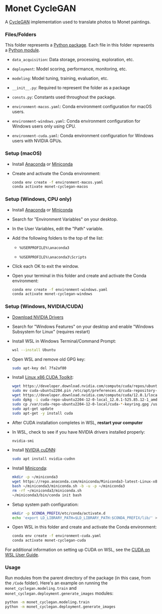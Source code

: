 # Monet CycleGAN

A [CycleGAN](https://junyanz.github.io/CycleGAN/) implementation used to translate photos to Monet paintings. 

### Files/Folders

This folder represents a [Python package](https://docs.python.org/3/tutorial/modules.html#packages).
Each file in this folder represents a [Python module](https://docs.python.org/3/tutorial/modules.html).

- `data_acquisition`: Data storage, processing, exploration, etc.

- `deployment`: Model scoring, performance, monitoring, etc.

- `modeling`: Model tuning, training, evaluation, etc.

- `__init__.py`: Required to represent the folder as a package

- `consts.py`: Constants used throughout the package.

- `environment-macos.yaml`: Conda environment configuration for macOS users.

- `environment-windows.yaml`: Conda environment configuration for Windows users only using CPU.

- `environment-cuda.yaml`: Conda environment configuration for Windows users with NVIDIA GPUs.

### Setup (macOS)

- Install [Anaconda](https://www.anaconda.com/) or [Miniconda](https://docs.conda.io/en/latest/miniconda.html)

- Create and activate the Conda environment:

  ```sh
  conda env create -f environment-macos.yaml
  conda activate monet-cyclegan-macos
  ```

### Setup (Windows, CPU only)

- Install [Anaconda](https://www.anaconda.com/) or [Miniconda](https://docs.conda.io/en/latest/miniconda.html)

- Search for "Environment Variables" on your desktop.

- In the User Variables, edit the "Path" variable.

- Add the following folders to the top of the list:

  - `%USERPROFILE%\anaconda3`

  - `%USERPROFILE%\anaconda3\Scripts`

- Click each OK to exit the window. 

- Open your terminal in this folder and create and activate the Conda environment:

  ```sh
  conda env create -f environment-windows.yaml
  conda activate monet-cyclegan-windows
  ```

### Setup (Windows, NVIDIA/CUDA)

- [Download NVIDIA Drivers](https://www.nvidia.com/Download/index.aspx)

- Search for "Windows Features" on your desktop and enable "Windows Subsystem for Linux" (requires restart)

- Install WSL in Windows Terminal/Command Prompt:

  ```sh
  wsl --install Ubuntu
  ```

- Open WSL and remove old GPG key:

  ```sh
  sudo apt-key del 7fa2af80
  ```

- Install [Linux x86 CUDA Toolkit](https://developer.nvidia.com/cuda-downloads?target_os=Linux&target_arch=x86_64&Distribution=Ubuntu&target_version=22.04&target_type=deb_local):

  ```sh
  wget https://developer.download.nvidia.com/compute/cuda/repos/ubuntu2204/x86_64/cuda-ubuntu2204.pin
  sudo mv cuda-ubuntu2204.pin /etc/apt/preferences.d/cuda-repository-pin-600
  wget https://developer.download.nvidia.com/compute/cuda/12.0.1/local_installers/cuda-repo-ubuntu2204-12-0-local_12.0.1-525.85.12-1_amd64.deb
  sudo dpkg -i cuda-repo-ubuntu2204-12-0-local_12.0.1-525.85.12-1_amd64.deb
  sudo cp /var/cuda-repo-ubuntu2204-12-0-local/cuda-*-keyring.gpg /usr/share/keyrings/
  sudo apt-get update
  sudo apt-get -y install cuda
  ```

- After CUDA installation completes in WSL, **restart your computer**

- In WSL, check to see if you have NVIDIA drivers installed properly:

  ```sh
  nvidia-smi
  ```
  
- Install [NVIDIA cuDNN](https://developer.nvidia.com/cudnn):

  ```sh
  sudo apt install nvidia-cudnn
  ```

- Install [Miniconda](https://docs.conda.io/en/latest/miniconda.html):

  ```sh
  mkdir -p ~/miniconda3
  wget https://repo.anaconda.com/miniconda/Miniconda3-latest-Linux-x86_64.sh -O ~/miniconda3/miniconda.sh
  bash ~/miniconda3/miniconda.sh -b -u -p ~/miniconda3
  rm -rf ~/miniconda3/miniconda.sh
  ~/miniconda3/bin/conda init bash
  ```

- Setup system path configuration:

  ```sh
  mkdir -p $CONDA_PREFIX/etc/conda/activate.d
  echo 'export LD_LIBRARY_PATH=$LD_LIBRARY_PATH:$CONDA_PREFIX/lib/' > $CONDA_PREFIX/etc/conda/activate.d/env_vars.sh
  ```

- Open WSL in this folder and create and activate the Conda environment:

  ```sh
  conda env create -f environment-cuda.yaml
  conda activate monet-cyclegan-cuda
  ```
  
For additional information on setting up CUDA on WSL, see the [CUDA on WSL User Guide](https://docs.nvidia.com/cuda/wsl-user-guide/index.html).

### Usage

Run modules from the parent directory of the package (in this case, from the `/Code` folder).
Here's an example on running the `monet_cyclegan.modeling.train` and `monet_cyclegan.deployment.generate_images` modules:

```sh
python -m monet_cyclegan.modeling.train
python -m monet_cyclegan.deployment.generate_images
```
